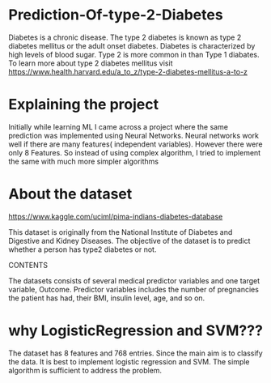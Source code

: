 # Prediction-Of-type-2-Diabetes



Diabetes is a chronic disease. The type 2 diabetes is known as type 2 diabetes mellitus or the adult onset diabetes. Diabetes is characterized by high levels of blood sugar. Type 2 is more common in than Type 1 diabates.
To learn more about type 2 diabetes mellitus visit https://www.health.harvard.edu/a_to_z/type-2-diabetes-mellitus-a-to-z


# Explaining the project

Initially while learning ML I came across a project where the same prediction was implemented using Neural Networks. Neural networks work well if there are many features( independent variables). However there were only 8 Features. So instead of using complex algorithm, I tried to implement the same with much more simpler algorithms


# About the dataset
https://www.kaggle.com/uciml/pima-indians-diabetes-database

This dataset is originally from the National Institute of Diabetes and Digestive and Kidney Diseases. The objective of the dataset is to predict whether a person has type2 diabetes or not.

CONTENTS

The datasets consists of several medical predictor variables and one target variable, Outcome. Predictor variables includes the number of pregnancies the patient has had, their BMI, insulin level, age, and so on.

# why LogisticRegression and SVM???

The dataset has 8 features and 768 entries. Since the main aim is to classify the data. It is best to implement logistic regression and SVM. The simple algorithm is sufficient to address the problem.

